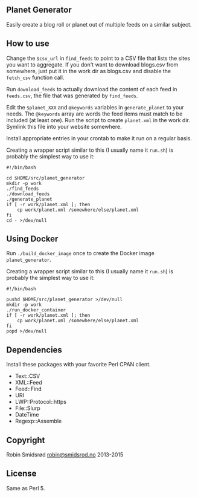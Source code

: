 Planet Generator
----------------

Easily create a blog roll or planet out of multiple feeds on a similar
subject.

How to use
----------

Change the `$csv_url` in `find_feeds` to point to a CSV file that lists the
sites you want to aggregate.  If you don't want to download blogs.csv from
somewhere, just put it in the work dir as blogs.csv and disable the
`fetch_csv` function call.

Run `download_feeds` to actually download the content of each feed in
`feeds.csv`, the file that was generated by `find_feeds`.

Edit the `$planet_XXX` and `@keywords` variables in `generate_planet` to
your needs.  The `@keywords` array are words the feed items must match to be
included (at least one).  Run the script to create `planet.xml` in the work
dir.  Symlink this file into your website somewhere.

Install appropriate entries in your crontab to make it run on a regular
basis.

Creating a wrapper script similar to this (I usually name it `run.sh`) is
probably the simplest way to use it:

    #!/bin/bash

    cd $HOME/src/planet_generator
    mkdir -p work
    ./find_feeds
    ./download_feeds
    ./generate_planet
    if [ -r work/planet.xml ]; then
        cp work/planet.xml /somewhere/else/planet.xml
    fi
    cd - >/dev/null

Using Docker
------------

Run `./build_docker_image` once to create the Docker image
`planet_generator`.

Creating a wrapper script similar to this (I usually name it `run.sh`) is
probably the simplest way to use it:

    #!/bin/bash

    pushd $HOME/src/planet_generator >/dev/null
    mkdir -p work
    ./run_docker_container
    if [ -r work/planet.xml ]; then
        cp work/planet.xml /somewhere/else/planet.xml
    fi
    popd >/dev/null

Dependencies
------------

Install these packages with your favorite Perl CPAN client.

* Text::CSV
* XML::Feed
* Feed::Find
* URI
* LWP::Protocol::https
* File::Slurp
* DateTime
* Regexp::Assemble

Copyright
---------

Robin Smidsrød <robin@smidsrod.no> 2013-2015

License
-------

Same as Perl 5.
